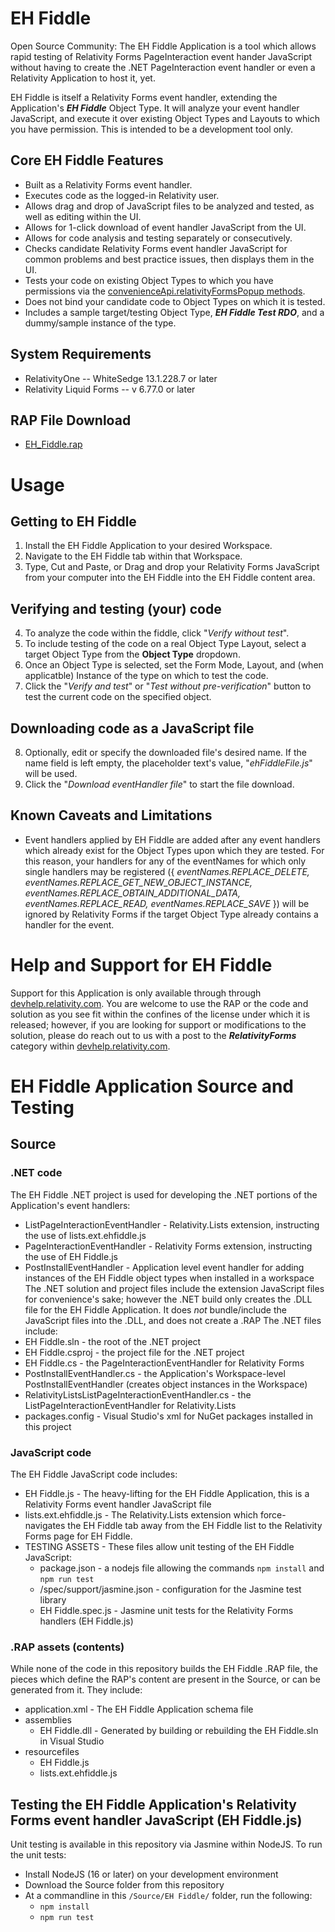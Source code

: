 # EH Fiddle
Open Source Community: The EH Fiddle Application is a tool which allows rapid testing of Relativity Forms PageInteraction event hander JavaScript without having to create the .NET PageInteraction event handler or even a Relativity Application to host it, yet.

EH Fiddle is itself a Relativity Forms event handler, extending the Application's _**EH Fiddle**_ Object Type. It will analyze your event handler JavaScript, and execute it over existing Object Types and Layouts to which you have permission. This is intended to be a development tool only.




## Core EH Fiddle Features

* Built as a Relativity Forms event handler.
* Executes code as the logged-in Relativity user.
* Allows drag and drop of JavaScript files to be analyzed and tested, as well as editing within the UI.
* Allows for 1-click download of event handler JavaScript from the UI.
* Allows for code analysis and testing separately or consecutively.
* Checks candidate Relativity Forms event handler JavaScript for common problems and best practice issues, then displays them in the UI.
* Tests your code on existing Object Types to which you have permissions via the [convenienceApi.relativityFormsPopup methods](https://platform.relativity.com/RelativityOne/Content/Relativity_Forms/convenienceApi_object.htm#relativi2).
* Does not bind your candidate code to Object Types on which it is tested.
* Includes a sample target/testing Object Type, _**EH Fiddle Test RDO**_, and a dummy/sample instance of the type.

## System Requirements
* RelativityOne -- WhiteSedge 13.1.228.7 or later
* Relativity Liquid Forms -- v 6.77.0 or later

## RAP File Download
* [EH_Fiddle.rap](/ready-to-use/EH_Fiddle.rap)




# Usage
## Getting to EH Fiddle
1. Install the EH Fiddle Application to your desired Workspace.
2. Navigate to the EH Fiddle tab within that Workspace.
3. Type, Cut and Paste, or Drag and drop your Relativity Forms JavaScript from your computer into the EH Fiddle into the EH Fiddle content area.

## Verifying and testing (your) code
4. To analyze the code within the fiddle, click "_Verify without test_".
5. To include testing of the code on a real Object Type Layout, select a target Object Type from the **Object Type** dropdown.
6. Once an Object Type is selected, set the Form Mode, Layout, and (when applicatble) Instance of the type on which to test the code.
7. Click the "_Verify and test_" or "_Test without pre-verification_" button to test the current code on the specified object.

## Downloading code as a JavaScript file
8. Optionally, edit or specify the downloaded file's desired name. If the name field is left empty, the placeholder text's value, "_ehFiddleFile.js_" will be used.
9. Click the "_Download eventHandler file_" to start the file download.

## Known Caveats and Limitations
* Event handlers applied by EH Fiddle are added after any event handlers which already exist for the Object Types upon which they are tested. For this reason, your handlers for any of the eventNames for which only single handlers may be registered ({ _eventNames.REPLACE_DELETE, eventNames.REPLACE_GET_NEW_OBJECT_INSTANCE, eventNames.REPLACE_OBTAIN_ADDITIONAL_DATA, eventNames.REPLACE_READ, eventNames.REPLACE_SAVE_ }) will be ignored by Relativity Forms if the target Object Type already contains a handler for the event.




# Help and Support for EH Fiddle
Support for this Application is only available through through [devhelp.relativity.com](https://devhelp.relativity.com/). You are welcome to use the RAP or the code and solution as you see fit within the confines of the license under which it is released; however, if you are looking for support or modifications to the solution, please do reach out to us with a post to the _**RelativityForms**_ category within [devhelp.relativity.com](https://devhelp.relativity.com/).




# EH Fiddle Application Source and Testing
## Source

### .NET code
The EH Fiddle .NET project is used for developing the .NET portions of the Application's event handlers:
* ListPageInteractionEventHandler - Relativity.Lists extension, instructing the use of lists.ext.ehfiddle.js
* PageInteractionEventHandler - Relativity Forms extension, instructing the use of EH Fiddle.js
* PostInstallEventHandler - Application level event handler for adding instances of the EH Fiddle object types when installed in a workspace
The .NET solution and project files include the extension JavaScript files for convenience's sake; however the .NET build only creates the .DLL file for the EH Fiddle Application. It does *not* bundle/include the JavaScript files into the .DLL, and does not create a .RAP
The .NET files include:
* EH Fiddle.sln - the root of the .NET project
* EH Fiddle.csproj - the project file for the .NET project
* EH Fiddle.cs - the PageInteractionEventHandler for Relativity Forms
* PostInstallEventHandler.cs - the Application's Workspace-level PostInstallEventHandler (creates object instances in the Workspace)
* RelativityListsListPageInteractionEventHandler.cs - the ListPageInteractionEventHandler for Relativity.Lists
* packages.config - Visual Studio's xml for NuGet packages installed in this project

### JavaScript code
The EH Fiddle JavaScript code includes:
* EH Fiddle.js - The heavy-lifting for the EH Fiddle Application, this is a Relativity Forms event handler JavaScript file
* lists.ext.ehfiddle.js - The Relativity.Lists extension which force-navigates the EH Fiddle tab away from the EH Fiddle list to the Relativity Forms page for EH Fiddle.
* TESTING ASSETS - These files allow unit testing of the EH Fiddle JavaScript:
    * package.json - a nodejs file allowing the commands `npm install` and `npm run test`
    * /spec/support/jasmine.json - configuration for the Jasmine test library
    * EH Fiddle.spec.js - Jasmine unit tests for the Relativity Forms handlers (EH Fiddle.js)

### .RAP assets (contents)
While none of the code in this repository builds the EH Fiddle .RAP file, the pieces which define the RAP's content are present in the Source, or can be generated from it.  They include:
* application.xml - The EH Fiddle Application schema file
* assemblies
    * EH Fiddle.dll - Generated by building or rebuilding the EH Fiddle.sln in Visual Studio
* resourcefiles
    * EH Fiddle.js
    * lists.ext.ehfiddle.js

## Testing the EH Fiddle Application's Relativity Forms event handler JavaScript (EH Fiddle.js)
Unit testing is available in this repository via Jasmine within NodeJS.
To run the unit tests:
* Install NodeJS (16 or later) on your development environment
* Download the Source folder from this repository
* At a commandline in this `/Source/EH Fiddle/` folder, run the following:
    * `npm install`
    * `npm run test`

